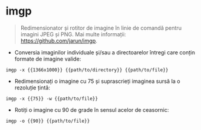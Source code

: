 # imgp

> Redimensionator și rotitor de imagine în linie de comandă pentru imagini JPEG și PNG.
> Mai multe informații: <https://github.com/jarun/imgp>.

- Conversia imaginilor individuale și/sau a directoarelor întregi care conțin formate de imagine valide:

`imgp -x {{1366x1000}} {{path/to/directory}} {{path/to/file}}`

- Redimensionați o imagine cu 75
și suprascrieți imaginea sursă la o rezoluție țintă:

`imgp -x {{75}} -w {{path/to/file}}`

- Rotiți o imagine cu 90 de grade în sensul acelor de ceasornic:

`imgp -o {{90}} {{path/to/file}}`

